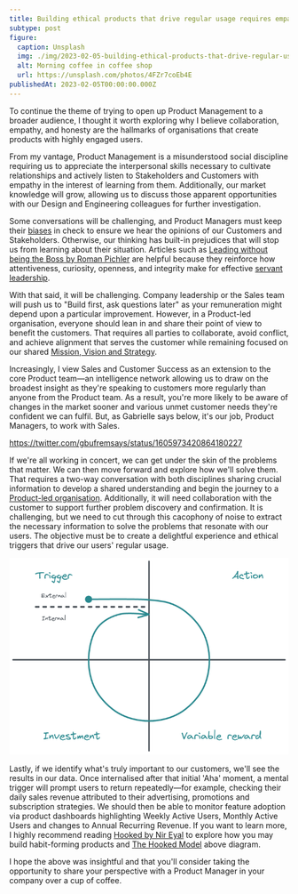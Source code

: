 ```yaml
---
title: Building ethical products that drive regular usage requires empathy from everyone
subtype: post
figure:
  caption: Unsplash
  img: ./img/2023-02-05-building-ethical-products-that-drive-regular-usage-requires-empathy-from-everyone.jpg
  alt: Morning coffee in coffee shop
  url: https://unsplash.com/photos/4FZr7coEb4E
publishedAt: 2023-02-05T00:00:00.000Z
---
```

To continue the theme of trying to open up Product Management to a broader audience, I thought it worth exploring why I believe collaboration, empathy, and honesty are the hallmarks of organisations that create products with highly engaged users.

From my vantage, Product Management is a misunderstood social discipline requiring us to appreciate the interpersonal skills necessary to cultivate relationships and actively listen to Stakeholders and Customers with empathy in the interest of learning from them. Additionally, our market knowledge will grow, allowing us to discuss those apparent opportunities with our Design and Engineering colleagues for further investigation.

Some conversations will be challenging, and Product Managers must keep their [biases](https://mobile.twitter.com/theevabea/status/1605252972753129472) in check to ensure we hear the opinions of our Customers and Stakeholders. Otherwise, our thinking has built-in prejudices that will stop us from learning about their situation. Articles such as [Leading without being the Boss by Roman Pichler](https://mobile.twitter.com/theevabea/status/1605252972753129472) are helpful because they reinforce how attentiveness, curiosity, openness, and integrity make for effective [servant leadership](https://en.wikipedia.org/wiki/Servant_leadership).

With that said, it will be challenging. Company leadership or the Sales team will push us to "Build first, ask questions later" as your remuneration might depend upon a particular improvement. However, in a Product-led organisation, everyone should lean in and share their point of view to benefit the customers. That requires all parties to collaborate, avoid conflict, and achieve alignment that serves the customer while remaining focused on our shared [Mission, Vision and Strategy](https://www.lennysnewsletter.com/p/mission-vision-strategy-goals-roadmap).

Increasingly, I view Sales and Customer Success as an extension to the core Product team—an intelligence network allowing us to draw on the broadest insight as they're speaking to customers more regularly than anyone from the Product team. As a result, you're more likely to be aware of changes in the market sooner and various unmet customer needs they're confident we can fulfil. But, as Gabrielle says below, it's our job, Product Managers, to work with Sales.

https://twitter.com/gbufremsays/status/1605973420864180227

If we're all working in concert, we can get under the skin of the problems that matter. We can then move forward and explore how we'll solve them. That requires a two-way conversation with both disciplines sharing crucial information to develop a shared understanding and begin the journey to a [Product-led organisation](https://www.pendo.io/product-led/). Additionally, it will need collaboration with the customer to support further problem discovery and confirmation. It is challenging, but we need to cut through this cacophony of noise to extract the necessary information to solve the problems that resonate with our users. The objective must be to create a delightful experience and ethical triggers that drive our users' regular usage.

![The Hooked Model by Nir Eyal](./img/2023-02-05-the-hooked-model.png)

Lastly, if we identify what's truly important to our customers, we'll see the results in our data. Once internalised after that initial 'Aha' moment, a mental trigger will prompt users to return repeatedly—for example, checking their daily sales revenue attributed to their advertising, promotions and subscription strategies. We should then be able to monitor feature adoption via product dashboards highlighting Weekly Active Users, Monthly Active Users and changes to Annual Recurring Revenue. If you want to learn more, I highly recommend reading [Hooked by Nir Eyal](https://amzn.to/3YIql7J) to explore how you may build habit-forming products and [The Hooked Model](https://www.nirandfar.com/how-to-manufacture-desire/) above diagram.

I hope the above was insightful and that you'll consider taking the opportunity to share your perspective with a Product Manager in your company over a cup of coffee.
